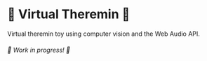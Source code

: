 # :musical_note: Virtual Theremin :musical_note:
Virtual theremin toy using computer vision and the Web Audio API.

###### :construction: Work in progress! :construction:
